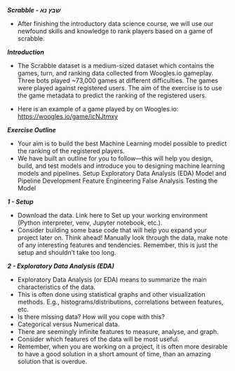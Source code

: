 ***Scrabble - שבץ נא***
- After finishing the introductory data science course, we will use our newfound skills and knowledge to rank players based on a game of scrabble.

***Introduction***
- The Scrabble dataset is a medium-sized dataset which contains the games, turn, and ranking data collected from Woogles.io gameplay. Three bots played ~73,000 games at different difficulties. The games were played against registered users. The aim of the exercise is to use the game metadata to predict the ranking of the registered users. 

- Here is an example of a game played by on Woogles.io: https://woogles.io/game/icNJtmxy 

***Exercise Outline***
- Your aim is to build the best Machine Learning model possible to predict the ranking of the registered players. 
- We have built an outline for you to follow—this will help you design, build,
  and test models and introduce you to designing machine learning models and pipelines. 
Setup
Exploratory Data Analysis (EDA)
Model and Pipeline Development
Feature Engineering
False Analysis
Testing the Model


***1 - Setup***
- Download the data. Link here to 
Set up your working environment (Python interpreter, venv, Jupyter notebook, etc.). 
- Consider building some base code that will help you expand your project later on. Think ahead!
Manually look through the data, make note of any interesting features and tendencies. 
Remember, this is just the setup and shouldn’t take too long. 

***2 - Exploratory Data Analysis (EDA)***
- Exploratory Data Analysis (or EDA) means to summarize the main characteristics of the data. 
- This is often done using statistical graphs and other visualization methods.
  E.g., histograms/distributions, correlations between features, etc. 
- Is there missing data? How will you cope with this?
- Categorical versus Numerical data.
- There are seemingly infinite features to measure, analyse, and graph. 
- Consider which features of the data will be most useful. 
- Remember, when you are working on a project, 
  it is often more desirable to have a good solution in a short amount of time, than an amazing solution that is overdue.